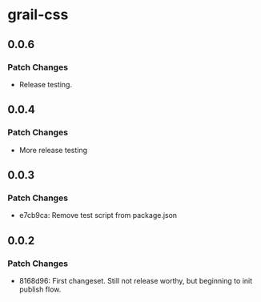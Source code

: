 # grail-css

## 0.0.6

### Patch Changes

- Release testing.

## 0.0.4

### Patch Changes

- More release testing

## 0.0.3

### Patch Changes

- e7cb9ca: Remove test script from package.json

## 0.0.2

### Patch Changes

- 8168d96: First changeset. Still not release worthy, but beginning to init publish flow.
